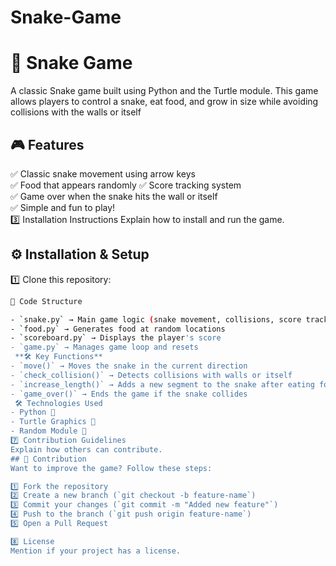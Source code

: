 # Snake-Game

# 🐍 Snake Game
A classic Snake game built using Python and the Turtle module. This game allows players to control a snake, eat food, and grow in size while avoiding collisions with the walls or itself
## 🎮 Features
✅ Classic snake movement using arrow keys  
✅ Food that appears randomly
✅ Score tracking system  
✅ Game over when the snake hits the wall or itself  
✅ Simple and fun to play!  
3️⃣ Installation Instructions
Explain how to install and run the game.
## ⚙️ Installation & Setup

1️⃣ Clone this repository:
```bash https://github.com/ayushiraut01/Snake-Gam
📝 Code Structure

- `snake.py` → Main game logic (snake movement, collisions, score tracking)
- `food.py` → Generates food at random locations
- `scoreboard.py` → Displays the player's score
- `game.py` → Manages game loop and resets
 **🛠 Key Functions**
- `move()` → Moves the snake in the current direction
- `check_collision()` → Detects collisions with walls or itself
- `increase_length()` → Adds a new segment to the snake after eating food
- `game_over()` → Ends the game if the snake collides
 🛠 Technologies Used
- Python 🐍
- Turtle Graphics 🎨
- Random Module 🎲
7️⃣ Contribution Guidelines
Explain how others can contribute.
## 🤝 Contribution
Want to improve the game? Follow these steps:

1️⃣ Fork the repository  
2️⃣ Create a new branch (`git checkout -b feature-name`)  
3️⃣ Commit your changes (`git commit -m "Added new feature"`)  
4️⃣ Push to the branch (`git push origin feature-name`)  
5️⃣ Open a Pull Request  

8️⃣ License
Mention if your project has a license.

